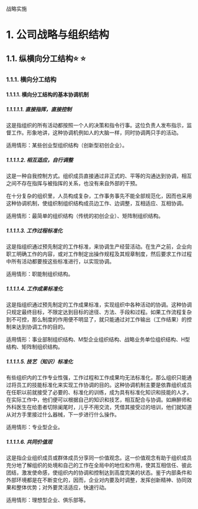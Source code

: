 战略实施

# 1. 公司战略与组织结构

## 1.1. 纵横向分工结构:star: :star: 

### 1.1.1. 横向分工结构

#### 1.1.1.1. 横向分工结构的基本协调机制

##### 1.1.1.1.1. 直接指挥，直接控制

这是指组织的所有活动都按照一个人的决策和指令行事。这位负责人发布指示，监督工作。形象地讲，这种协调机例如人的大脑一样，同时协调两只手的活动。

适用情形：某些创业型组织结构（创新型初创企业）。

##### 1.1.1.1.2. 相互适应，自行调整

这是一种自我控制方式。组织成员直接通过非正式的、平等的沟通达到协调，相互之间不存在指挥与被指挥的关系，也没有来自外部的干预。

在十分复杂的组织里，人员构成复杂，工作事务事先不能全部规范化，因而也采用这种协调机制，使组织制组织结构成员边工作、边调整，互相适应、互相协调。

适用情形：最简单的组织结构（传统的初创企业）、矩阵制组织结构。

##### 1.1.1.1.3. 工作过程标准化

这是指组织通过预先制定的工作标准，来协调生产经营活动。在生产之前，企业向职工明确工作的内容，或对工作制定出操作规程及其规章制度，然后要求工作过程中所有活动都要按这些标准进行，以实现协调。

适用情形：职能制组织结构。

##### 1.1.1.1.4. 工作成果标准化

这是指组织通过预先制定的工作成果标准，实现组织中各种活动的协调。这种协调只规定最终目标，不限定达到目标的途径、方法、手段和过程。如果工作流程复杂到不可控，那么制度的作用便不明显了，就只能通过对工作输出（工作结果）的控制来达到协调工作的目的。

适用情形：事业部制组织结构、M型企业组织结构、战略业务单位组织结构、H型结构、矩阵制组织结构。

##### 1.1.1.1.5. 技艺（知识）标准化

有些组织内的工作专业性强，工作过程和工作成果均无法标准化，那么组织只能通过将员工的技能标准化来实现工作协调的目的。这种协调机制主要是依靠组织成员在任职以前就接受了必要的、标准化的训练，成为具有标准化知识和技能的人才。在实际工作中，他们便可以根据自己的知识和技艺，相互配合与协调。如麻醉师和外科医生在给患者切除阑尾时，儿乎不用交流，凭借其接受过的培训，他们就知道从对方手里接过什么器械，下一步进行什么操作。

适用情形：专业型企业。

##### 1.1.1.1.6. 共同价值观

这是指企业组织成员或群体成员分享同一价值观念。这一价值观念有助于组织成员充分地了解组织的处境和自己的工作在全局中的地位和作用，使其互相信任、彼此团结，激发使命感，使组织内的协调和控制达到高度完美的状态。鉴于内部条件和外部环境都是在不断变化的，因而，企业对内要及时调整，发挥创新精神、协同效果和整体优势；对外要灵活适应，快速行动。

适用情形：理想型企业、俱乐部等。
